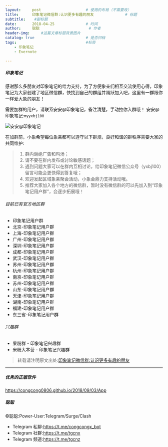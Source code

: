 ```yaml
---
layout:     post                    # 使用的布局（不需要改）
title:      印象笔记微信群:认识更多有趣的朋友              # 标题 
subtitle:    #副标题
date:       2018-04-25              # 时间
author:     聪聪                      # 作者
header-img:     #这篇文章标题背景图片
catalog: true                       # 是否归档
tags:                               #标签
    - 印象笔记
    - Evernote

---
```


##### 印象笔记

感谢那么多朋友对印象笔记的给力支持，为了方便象亲们相互交流使用心得，印象笔记为大家创建了地区微信群，快找到自己的群组并踊跃加入吧，这里有一群跟你一样爱大象的朋友！

需要加群的用户，请联系安安@印象笔记，备注清楚，手动拉你入群哦！
安安@印象笔记:`myyxbj100`

![安安@印象笔记](http://ww1.sinaimg.cn/large/9b84e6acgy1fuyntur68yj20pu0z8467.jpg)

在加群前，小象希望每位象亲都可以遵守以下群规，良好和谐的群秩序需要大家的共同维护:
> 1. 群内谢绝广告和鸡汤；
> 2. 请不要在群内发布或讨论敏感话题；
> 3. 遇到问题大家可以在群内互相讨论，给印象笔记微信公众号（yxbj100）留言可能会更快得到答复哦；
> 4. 欢迎发起区域象亲聚会活动，小象会鼎力支持活动哦。
> 5. 推荐大家加入各个地方的微信群，暂时没有微信群的可以先加入到“印象笔记用户群”，会逐步拓展哦！

###### 目前已有官方地区群
- 印象笔记用户群
- 北京-印象笔记用户群
- 上海-印象笔记用户群
- 广州-印象笔记用户群
- 深圳-印象笔记用户群
- 成都-印象笔记用户群
- 武汉-印象笔记用户群
- 苏州-印象笔记用户群
- 杭州-印象笔记用户群
- 南京-印象笔记用户群
- 苏州-印象笔记用户群
- 山东-印象笔记用户群
- 天津-印象笔记用户群
- 湖南-印象笔记用户群
- 福建-印象笔记用户群
- 东三省-印象笔记用户群

<!--
- 长株潭-印象笔记用户群
- 济南-印象笔记用户群
- 江西-印象笔记用户群
- 河南-印象笔记用户群
- 重庆-印象笔记用户群
- 山西-印象笔记用户群
- 安徽-印象笔记用户群
- 河北-印象笔记用户群
- 西安-印象笔记用户群
- 辽宁-印象笔记用户群
- 云南-印象笔记用户群
- 陕西-印象笔记用户群
- 海南-印象笔记用户群
- 海外-印象笔记用户群
-->

###### 兴趣群
- 果粉群 - 印象笔记兴趣群
- 米粉大本营 - 印象笔记兴趣群

<!--
- 图书角 - 印象笔记兴趣群
- 以“得”会友 - 印象笔记兴趣群
- 法律人 - 印象笔记兴趣群
- 印象笔记-HR社群
- 锤粉部落 - 印象笔记兴趣群
- 教师集合 - 印象笔记兴趣群
- 黄油贴图 - 印象笔记兴趣群
- 小程序交流 - 印象笔记兴趣群
- 王者农药 - 印象笔记兴趣群
- Let's Talk in English - 印象笔记兴趣群

###### 征集各城市联络人
★你所在的城市没有印象笔记用户群
★有时间协助打理微信群
★对印象笔记的产品较为熟悉
★有兴趣认识更多使用印象笔记的朋友

有意向的朋友欢迎添加`安安@印象笔记`为好友并留言。

-->

> 转载请注明原文出处:[印象笔记微信群:认识更多有趣的朋友](https://congcong0806.github.io/2018/04/25/YinxiangWeChat)

- - - -

##### 优秀的正版软件
<https://congcong0806.github.io/2018/09/03/App>

##### 聪聪
&copy;聪聪:Power-User:Telegram/Surge/Clash

* Telegram 私聊:<https://t.me/congcongx_bot>
* Telegram 社群:<https://t.me/tgcnx>
* Telegram 频道:<https://t.me/tgcnz>
